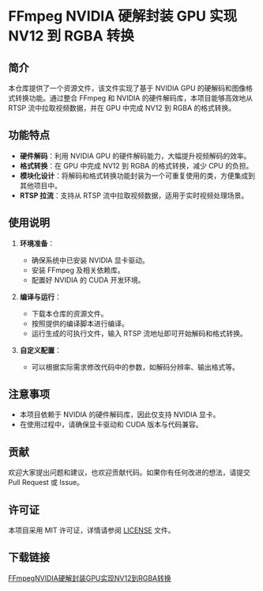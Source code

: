# FFmpeg NVIDIA 硬解封装 GPU 实现 NV12 到 RGBA 转换

## 简介

本仓库提供了一个资源文件，该文件实现了基于 NVIDIA GPU 的硬解码和图像格式转换功能。通过整合 FFmpeg 和 NVIDIA 的硬件解码库，本项目能够高效地从 RTSP 流中拉取视频数据，并在 GPU 中完成 NV12 到 RGBA 的格式转换。

## 功能特点

- **硬件解码**：利用 NVIDIA GPU 的硬件解码能力，大幅提升视频解码的效率。
- **格式转换**：在 GPU 中完成 NV12 到 RGBA 的格式转换，减少 CPU 的负担。
- **模块化设计**：将解码和格式转换功能封装为一个可重复使用的类，方便集成到其他项目中。
- **RTSP 拉流**：支持从 RTSP 流中拉取视频数据，适用于实时视频处理场景。

## 使用说明

1. **环境准备**：
   - 确保系统中已安装 NVIDIA 显卡驱动。
   - 安装 FFmpeg 及相关依赖库。
   - 配置好 NVIDIA 的 CUDA 开发环境。

2. **编译与运行**：
   - 下载本仓库的资源文件。
   - 按照提供的编译脚本进行编译。
   - 运行生成的可执行文件，输入 RTSP 流地址即可开始解码和格式转换。

3. **自定义配置**：
   - 可以根据实际需求修改代码中的参数，如解码分辨率、输出格式等。

## 注意事项

- 本项目依赖于 NVIDIA 的硬件解码库，因此仅支持 NVIDIA 显卡。
- 在使用过程中，请确保显卡驱动和 CUDA 版本与代码兼容。

## 贡献

欢迎大家提出问题和建议，也欢迎贡献代码。如果你有任何改进的想法，请提交 Pull Request 或 Issue。

## 许可证

本项目采用 MIT 许可证，详情请参阅 [LICENSE](LICENSE) 文件。

## 下载链接

[FFmpegNVIDIA硬解封装GPU实现NV12到RGBA转换](https://pan.quark.cn/s/1853d591ad7d)